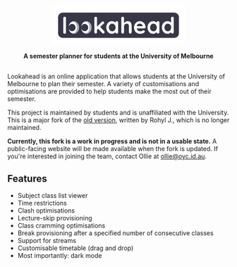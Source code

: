 <div align="center">
	<img src="client/public/lookahead_display_logo.png" width="300">
	<p>
		<b>A semester planner for students at the University of Melbourne</b>
	</p>
  <h2></h2>
</div>

Lookahead is an online application that allows students at the University of Melbourne to plan their
semester. A variety of customisations and optimisations are provided to help students make the most
out of their semester.

This project is maintained by students and is unaffiliated with the University. This is a major fork of the [old version](https://github.com/Trontor/lookahead), written by Rohyl J., which is no longer maintained.

**Currently, this fork is a work in progress and is not in a usable state.** A public-facing website will be made available when the fork is updated. If you're interested in joining the team, contact Ollie at [ollie@oyc.id.au](mailto:ollie@oyc.id.au).


## Features

- Subject class list viewer
- Time restrictions
- Clash optimisations
- Lecture-skip provisioning
- Class cramming optimisations
- Break provisioning after a specified number of consecutive classes
- Support for streams
- Customisable timetable (drag and drop)
- Most importantly: dark mode
